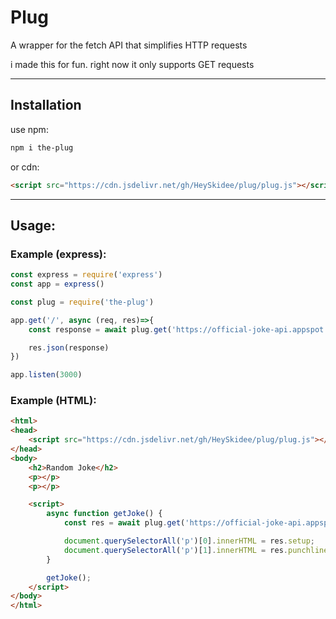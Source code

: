 # Plug

A wrapper for the fetch API that simplifies HTTP requests 

i made this for fun. right now it only supports GET requests

---

## Installation

use npm: 
```bash
npm i the-plug
```
or cdn:
```html
<script src="https://cdn.jsdelivr.net/gh/HeySkidee/plug/plug.js"></script>
```

---

## Usage:

### Example (express):

```javascript
const express = require('express')
const app = express()

const plug = require('the-plug')

app.get('/', async (req, res)=>{
    const response = await plug.get('https://official-joke-api.appspot.com/random_joke')

    res.json(response)
})

app.listen(3000)
```

### Example (HTML):
```html
<html>
<head>
    <script src="https://cdn.jsdelivr.net/gh/HeySkidee/plug/plug.js"></script>
</head>
<body>
    <h2>Random Joke</h2>
    <p></p>
    <p></p>

    <script>
        async function getJoke() {
            const res = await plug.get('https://official-joke-api.appspot.com/random_joke');

            document.querySelectorAll('p')[0].innerHTML = res.setup;
            document.querySelectorAll('p')[1].innerHTML = res.punchline;
        }

        getJoke();
    </script>
</body>
</html>
```